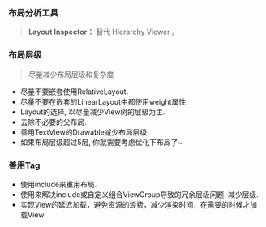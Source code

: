 
### 布局分析工具
> **Layout Inspector：** 替代 Hierarchy Viewer 。

### 布局层级

> 尽量减少布局层级和复杂度


- 尽量不要嵌套使用RelativeLayout.
- 尽量不要在嵌套的LinearLayout中都使用weight属性.
- Layout的选择, 以尽量减少View树的层级为主.
- 去除不必要的父布局.
- 善用TextView的Drawable减少布局层级
- 如果布局层级超过5层, 你就需要考虑优化下布局了~

### 善用Tag
- **<include>** 使用include来重用布局.
- **<merge>** 使用<merge>来解决include或自定义组合ViewGroup导致的冗余层级问题. 减少层级.
- **<ViewStub>** 实现View的延迟加载，避免资源的浪费，减少渲染时间，在需要的时候才加载View

